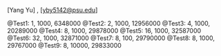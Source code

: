 [Yang Yu] , [yby5142@psu.edu]




@Test1: 1, 1000, 6348000
@Test2: 2, 1000, 12956000
@Test3: 4, 1000, 20289000
@Test4: 8, 1000, 29878000
@Test5: 16, 1000, 32587000
@Test6: 32, 1000, 32871000
@Test7: 8, 100, 29790000
@Test8: 8, 1000, 29767000
@Test9: 8, 10000, 29833000

